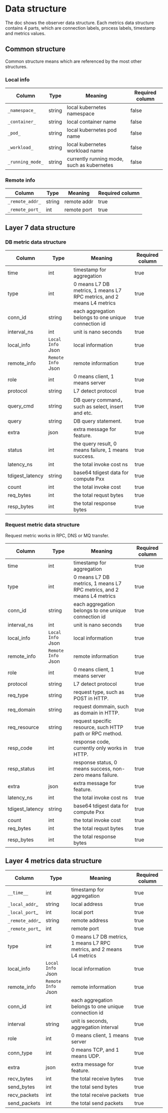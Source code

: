 # Data structure

The doc shows the observer data structure. Each metrics data structure contains 4 parts, which are connection labels,
process labels, timestamp and metrics values.

## Common structure

Common structure means which are referenced by the most other structures.

### Local info

| Column           | Type   | Meaning                                    | Required column |
|------------------|--------|--------------------------------------------|-----------------|
| `_namespace_`    | string | local kubernetes namespace                 | false           |
| `_container_`    | string | local container name                       | false           |
| `_pod_`          | string | local kubernetes pod name                  | false           |
| `_workload_`     | string | local kubernetes workload name             | false           |
| `_running_mode_` | string | currently running mode, such as kubernetes | false           |

### Remote info

| Column          | Type   | Meaning     | Required column |
|-----------------|--------|-------------|-----------------|
| `_remote_addr_` | string | remote addr | true            |
| `_remote_port_` | int    | remote port | true            |

## Layer 7 data structure

### DB metric data structure

| Column          | Type               | Meaning                                                               | Required column |
|-----------------|--------------------|-----------------------------------------------------------------------|-----------------|
| time            | int                | timestamp for aggregation                                             | true            |
| type            | int                | 0 means L7 DB metrics, 1 means L7 RPC metrics, and 2 means L4 metrics | true            |
| conn_id         | string             | each aggregation belongs to one unique connection id                  | true            |
| interval_ns     | int                | unit is nano seconds                                                  | true            |
| local_info      | `Local Info` Json  | local information                                                     | true            |
| remote_info     | `Remote Info` Json | remote information                                                    | true            |
| role            | int                | 0 means client, 1 means server                                        | true            |
| protocol        | string             | L7 detect protocol                                                    | true            |
| query_cmd       | string             | DB query command，such as select, insert and etc.                      | true            |
| query           | string             | DB query statement.                                                   | true            |
| extra           | json               | extra message for feature.                                            | true            |
| status          | int                | the query result, 0 means failure, 1 means success.                   | true            |
| latency_ns      | int                | the total invoke cost ns                                              | true            |
| tdigest_latency | string             | base64 tdigest data for compute Pxx                                   | true            |
| count           | int                | the total invoke cost                                                 | true            |
| req_bytes       | int                | the total requst bytes                                                | true            |
| resp_bytes      | int                | the total response bytes                                              | true            |

### Request metric data structure

Request metric works in RPC, DNS or MQ transfer.

| Column          | Type               | Meaning                                                               | Required column |
|-----------------|--------------------|-----------------------------------------------------------------------|-----------------|
| time            | int                | timestamp for aggregation                                             | true            |
| type            | int                | 0 means L7 DB metrics, 1 means L7 RPC metrics, and 2 means L4 metrics | true            |
| conn_id         | string             | each aggregation belongs to one unique connection id                  | true            |
| interval_ns     | int                | unit is nano seconds                                                  | true            |
| local_info      | `Local Info` Json  | local information                                                     | true            |
| remote_info     | `Remote Info` Json | remote information                                                    | true            |
| role            | int                | 0 means client, 1 means server                                        | true            |
| protocol        | string             | L7 detect protocol                                                    | true            |
| req_type        | string             | request type, such as POST in HTTP.                                   | true            |
| req_domain      | string             | request dommain, such as domain in HTTP.                              | true            |
| req_resource    | string             | request specific resource, such HTTP path or RPC method.              | true            |
| resp_code       | int                | response code, currently only works in HTTP.                          | true            |
| resp_status     | int                | response status, 0 means success, non-zero means failure.             | true            |
| extra           | json               | extra message for feature.                                            | true            |
| latency_ns      | int                | the total invoke cost ns                                              | true            |
| tdigest_latency | string             | base64 tdigest data for compute Pxx                                   | true            |
| count           | int                | the total invoke cost                                                 | true            |
| req_bytes       | int                | the total requst bytes                                                | true            |
| resp_bytes      | int                | the total response bytes                                              | true            |

## Layer 4 metrics data structure

| Column        | Type               | Meaning                                                               | Required column |
|---------------|--------------------|-----------------------------------------------------------------------|-----------------|
| `__time__`      | int                | timestamp for aggregation                                             | true            |
| `_local_addr`_  | string             | local address                                                         | true            |
| `_local_port`_  | int                | local port                                                            | true            |
| `_remote_addr`_ | string             | remote address                                                        | true            |
| `_remote_port`_ | int                | remote port                                                           | true            |
| type          | int                | 0 means L7 DB metrics, 1 means L7 RPC metrics, and 2 means L4 metrics | true            |
| local_info    | `Local Info` Json  | local information                                                     | true            |
| remote_info   | `Remote Info` Json | remote information                                                    | true            |
| conn_id       | int                | each aggregation belongs to one unique connection id                  | true            |
| interval      | string             | unit is  seconds, aggregation interval                                | true            |
| role          | int                | 0 means client, 1 means server                                        | true            |
| conn_type     | int                | 0 means TCP, and 1 means UDP.                                         | true            |
| extra         | json               | extra message for feature.                                            | true            |
| recv_bytes    | int                | the total receive bytes                                               | true            |
| send_bytes    | int                | the total send bytes                                                  | true            |
| recv_packets  | int                | the total receive packets                                             | true            |
| send_packets  | int                | the total send packets                                                | true            |
